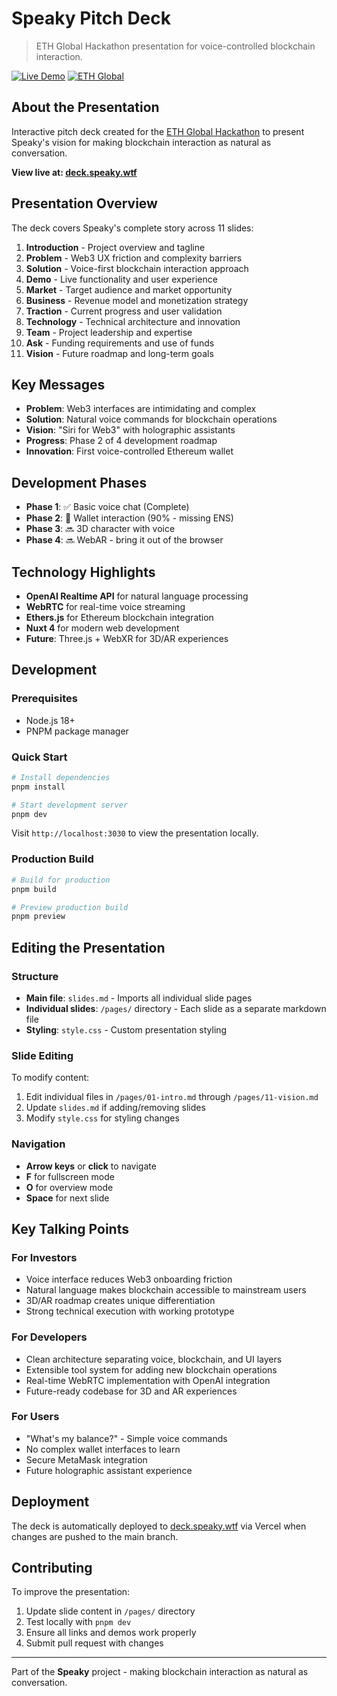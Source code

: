 # Speaky Pitch Deck

> ETH Global Hackathon presentation for voice-controlled blockchain interaction.

[![Live Demo](https://img.shields.io/badge/Demo-deck.speaky.wtf-blue?style=for-the-badge)](https://deck.speaky.wtf)
[![ETH Global](https://img.shields.io/badge/ETH%20Global-Hackathon-purple?style=for-the-badge)](https://ethglobal.com)

## About the Presentation

Interactive pitch deck created for the [ETH Global Hackathon](https://ethglobal.com/) to present Speaky's vision for making blockchain interaction as natural as conversation.

**View live at: [deck.speaky.wtf](https://deck.speaky.wtf)**

## Presentation Overview

The deck covers Speaky's complete story across 11 slides:

1. **Introduction** - Project overview and tagline
2. **Problem** - Web3 UX friction and complexity barriers
3. **Solution** - Voice-first blockchain interaction approach
4. **Demo** - Live functionality and user experience
5. **Market** - Target audience and market opportunity
6. **Business** - Revenue model and monetization strategy
7. **Traction** - Current progress and user validation
8. **Technology** - Technical architecture and innovation
9. **Team** - Project leadership and expertise
10. **Ask** - Funding requirements and use of funds
11. **Vision** - Future roadmap and long-term goals

## Key Messages

- **Problem**: Web3 interfaces are intimidating and complex
- **Solution**: Natural voice commands for blockchain operations
- **Vision**: "Siri for Web3" with holographic assistants
- **Progress**: Phase 2 of 4 development roadmap
- **Innovation**: First voice-controlled Ethereum wallet

## Development Phases

- **Phase 1**: ✅ Basic voice chat (Complete)
- **Phase 2**: 🔄 Wallet interaction (90% - missing ENS)
- **Phase 3**: 🔜 3D character with voice
- **Phase 4**: 🔜 WebAR - bring it out of the browser

## Technology Highlights

- **OpenAI Realtime API** for natural language processing
- **WebRTC** for real-time voice streaming
- **Ethers.js** for Ethereum blockchain integration
- **Nuxt 4** for modern web development
- **Future**: Three.js + WebXR for 3D/AR experiences

## Development

### Prerequisites
- Node.js 18+
- PNPM package manager

### Quick Start

```bash
# Install dependencies
pnpm install

# Start development server
pnpm dev
```

Visit `http://localhost:3030` to view the presentation locally.

### Production Build

```bash
# Build for production
pnpm build

# Preview production build
pnpm preview
```

## Editing the Presentation

### Structure
- **Main file**: `slides.md` - Imports all individual slide pages
- **Individual slides**: `/pages/` directory - Each slide as a separate markdown file
- **Styling**: `style.css` - Custom presentation styling

### Slide Editing

To modify content:
1. Edit individual files in `/pages/01-intro.md` through `/pages/11-vision.md`
2. Update `slides.md` if adding/removing slides
3. Modify `style.css` for styling changes

### Navigation
- **Arrow keys** or **click** to navigate
- **F** for fullscreen mode
- **O** for overview mode
- **Space** for next slide

## Key Talking Points

### For Investors
- Voice interface reduces Web3 onboarding friction
- Natural language makes blockchain accessible to mainstream users
- 3D/AR roadmap creates unique differentiation
- Strong technical execution with working prototype

### For Developers
- Clean architecture separating voice, blockchain, and UI layers
- Extensible tool system for adding new blockchain operations
- Real-time WebRTC implementation with OpenAI integration
- Future-ready codebase for 3D and AR experiences

### For Users
- "What's my balance?" - Simple voice commands
- No complex wallet interfaces to learn
- Secure MetaMask integration
- Future holographic assistant experience

## Deployment

The deck is automatically deployed to [deck.speaky.wtf](https://deck.speaky.wtf) via Vercel when changes are pushed to the main branch.

## Contributing

To improve the presentation:
1. Update slide content in `/pages/` directory
2. Test locally with `pnpm dev`
3. Ensure all links and demos work properly
4. Submit pull request with changes

---

Part of the **Speaky** project - making blockchain interaction as natural as conversation.